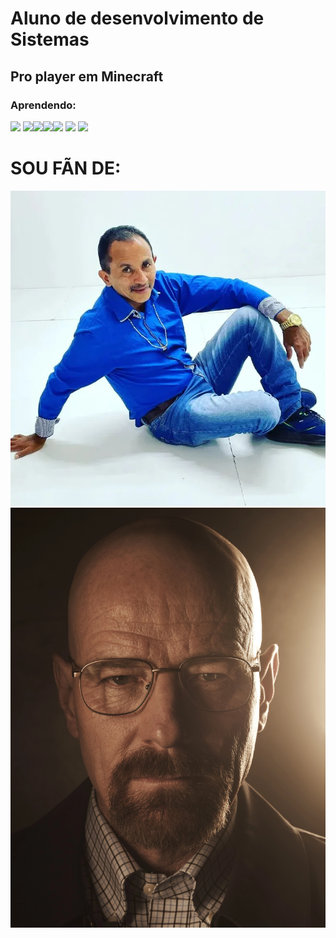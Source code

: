 # <strong>Aluno de desenvolvimento de Sistemas</strong>
## <strong>Pro player em Minecraft</strong>

### Aprendendo:
<img height="100px" src="https://cdn.jsdelivr.net/gh/devicons/devicon/icons/unity/unity-original.svg" /> <img height="100px" src="https://cdn.jsdelivr.net/gh/devicons/devicon/icons/csharp/csharp-original.svg" /><img height="100px" src="https://cdn.jsdelivr.net/gh/devicons/devicon/icons/css3/css3-original-wordmark.svg" /><img height="100px" src="https://cdn.jsdelivr.net/gh/devicons/devicon/icons/android/android-plain.svg" /><img height="100px" src="https://cdn.jsdelivr.net/gh/devicons/devicon/icons/github/github-original.svg" /> <img height="100px" src="https://cdn.jsdelivr.net/gh/devicons/devicon/icons/html5/html5-original.svg" /> <img height="200px" src="https://cdn.jsdelivr.net/gh/devicons/devicon/icons/visualstudio/visualstudio-plain-wordmark.svg" />
# <b>SOU FÃN DE:</b>
<img height= width src="https://raw.githubusercontent.com/Matheusgeronimo/Matheusgeronimo/main/321606308_3496090677301832_8430175518580223779_n.webp">
<img height= width src="https://raw.githubusercontent.com/Matheusgeronimo/Matheusgeronimo/main/BB_T5A-Walter_White.webp">
